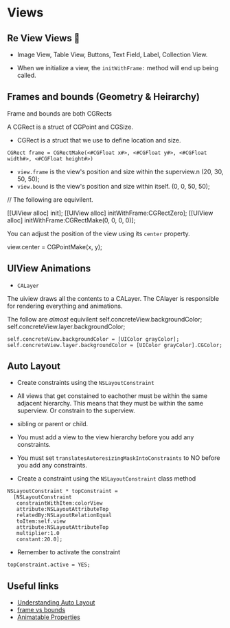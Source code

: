 # Views

## Re View Views 🤗

* Image View, Table View, Buttons, Text Field, Label, Collection View.

* When we initialize a view, the `initWithFrame:` method will end up being called.
	
## Frames and bounds (Geometry & Heirarchy)

Frame and bounds are both CGRects

A CGRect is a struct of CGPoint and CGSize.

* CGRect is a struct that we use to define location and size. 

```
CGRect frame = CGRectMake(<#CGFloat x#>, <#CGFloat y#>, <#CGFloat width#>, <#CGFloat height#>)
```

* `view.frame` is the view's position and size within the superview.n (20, 30, 50, 50);
* `view.bound` is the view's position and size within itself. (0, 0, 50, 50);

// The following are equivilent. 

[[UIView alloc] init];
[[UIView alloc] initWithFrame:CGRectZero];
[[UIView alloc] initWithFrame:CGRectMake(0, 0, 0, 0)];

You can adjust the position of the view using its `center` property.

view.center = CGPointMake(x, y);

## UIView Animations

* `CALayer`

The uiview draws all the contents to a CALayer.
The CAlayer is responsible for rendering everything and animations.

The follow are _almost_ equivilent
self.concreteView.backgroundColor;
self.concreteView.layer.backgroundColor;

```
self.concreteView.backgroundColor = [UIColor grayColor];
self.concreteView.layer.backgroundColor = [UIColor grayColor].CGColor;
```

## Auto Layout

* Create constraints using the `NSLayoutConstraint`

* All views that get constained to eachother must be within the same adjacent hierarchy. This means that they must be within the same superview. Or constrain to the superview. 
* sibling or parent or child.

* You must add a view to the view hierarchy before you add any constraints.
* You must set `translatesAutoresizingMaskIntoConstraints` to NO before you add any constraints.
* Create a constraint using the `NSLayoutConstraint` class method

```
NSLayoutConstraint * topConstraint =
  [NSLayoutConstraint
   constraintWithItem:colorView
   attribute:NSLayoutAttributeTop
   relatedBy:NSLayoutRelationEqual
   toItem:self.view
   attribute:NSLayoutAttributeTop
   multiplier:1.0
   constant:20.0];
   ```

* Remember to activate the constraint 

```
topConstraint.active = YES;
```

## Useful links

* [Understanding Auto Layout](https://developer.apple.com/library/content/documentation/UserExperience/Conceptual/AutolayoutPG/)
* [frame vs bounds](https://stackoverflow.com/questions/1210047/cocoa-whats-the-difference-between-the-frame-and-the-bounds)
* [Animatable Properties](https://developer.apple.com/library/content/documentation/Cocoa/Conceptual/CoreAnimation_guide/AnimatableProperties/AnimatableProperties.html)